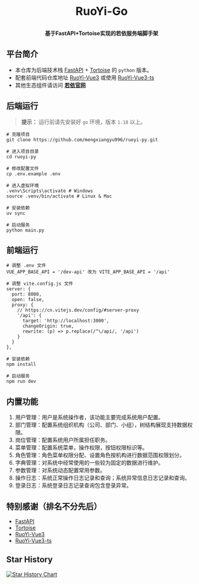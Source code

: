 <h1 align="center" style="margin: 30px 0 30px; font-weight: bold; font-size: 30px">RuoYi-Go</h1>
<h4 align="center">基于FastAPI+Tortoise实现的若依服务端脚手架</h4>

## 平台简介
* 本仓库为后端技术栈 [FastAPI](https://fastapi.tiangolo.com/zh) + [Tortoise](https://tortoise.org.cn) 的 `python` 版本。
* 配套前端代码仓库地址 [RuoYi-Vue3](https://github.com/yangzongzhuan/RuoYi-Vue3) 或使用 [RuoYi-Vue3-ts](https://github.com/zzh948498/RuoYi-Vue3-ts)
* 其他生态组件请访问 **[若依官网](http://ruoyi.vip/)**

## 后端运行
> **提示：** 运行前请先安装好 `go` 环境，版本 `1.18` 以上。

    # 克隆项目
    git clone https://github.com/mengxiangyu996/ruoyi-py.git

    # 进入项目目录
    cd ruoyi-py

    # 修改配置文件
    cp .env.example .env

    # 进入虚拟环境
    .venv\Scripts\activate # Windows
    source .venv/bin/activate # Linux & Mac

    # 安装依赖
    uv sync

    # 启动服务
    python main.py

## 前端运行
    # 调整 .env 文件
    VUE_APP_BASE_API = '/dev-api' 改为 VITE_APP_BASE_API = '/api'

    # 调整 vite.config.js 文件
    server: {
      port: 8000,
      open: false,
      proxy: {
        // https://cn.vitejs.dev/config/#server-proxy
        '/api': {
          target: 'http://localhost:3000',
          changeOrigin: true,
          rewrite: (p) => p.replace(/^\/api/, '/api')
        }
      }
    },

    # 安装依赖
    npm install

    # 启动服务
    npm run dev

## 内置功能
1.  用户管理：用户是系统操作者，该功能主要完成系统用户配置。
2.  部门管理：配置系统组织机构（公司、部门、小组），树结构展现支持数据权限。
3.  岗位管理：配置系统用户所属担任职务。
4.  菜单管理：配置系统菜单，操作权限，按钮权限标识等。
5.  角色管理：角色菜单权限分配、设置角色按机构进行数据范围权限划分。
6.  字典管理：对系统中经常使用的一些较为固定的数据进行维护。
7.  参数管理：对系统动态配置常用参数。
8.  操作日志：系统正常操作日志记录和查询；系统异常信息日志记录和查询。
9.  登录日志：系统登录日志记录查询包含登录异常。

## 特别感谢（排名不分先后）
- [FastAPI](https://fastapi.tiangolo.com)
- [Tortoise](https://tortoise.github.io)
- [RuoYi-Vue3](https://github.com/yangzongzhuan/RuoYi-Vue3)
- [RuoYi-Vue3-ts](https://github.com/zzh948498/RuoYi-Vue3-ts)

## Star History
<a href="https://www.star-history.com/#mengxiangyu996/ruoyi-go&Date">
 <picture>
   <source media="(prefers-color-scheme: dark)" srcset="https://api.star-history.com/svg?repos=mengxiangyu996/ruoyi-go&type=Date&theme=dark" />
   <source media="(prefers-color-scheme: light)" srcset="https://api.star-history.com/svg?repos=mengxiangyu996/ruoyi-go&type=Date" />
   <img alt="Star History Chart" src="https://api.star-history.com/svg?repos=mengxiangyu996/ruoyi-go&type=Date" />
 </picture>
</a>